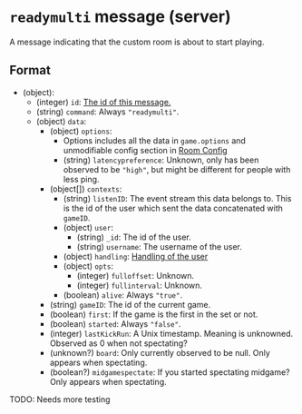 # `readymulti` message (server)

A message indicating that the custom room is about to start playing.

## Format

* (object):
    * (integer) `id`: [The id of this message.](../Ribbon.md#id-messages)
    * (string) `command`: Always `"readymulti"`.
    * (object) `data`:
        * (object) `options`: 
            * Options includes all the data in `game.options` and unmodifiable config section in [Room Config](../Room_Config.md)
            * (string) `latencypreference`: Unknown, only has been observed to be `"high"`, but might be different for people with less ping.
        * (object[]) `contexts`: 
            * (string) `listenID`: The event stream this data belongs to. This is the id of the user which sent the data concatenated with `gameID`.
            * (object) `user`:
                * (string) `_id`: The id of the user.
                * (string) `username`: The username of the user.
            * (object) `handling`: [Handling of the user](../Handling.md)
            * (object) `opts`:
                * (integer) `fulloffset`: Unknown.
                * (integer) `fullinterval`: Unknown.
            * (boolean) `alive`: Always `"true"`.
        * (string) `gameID`: The id of the current game.
        * (boolean) `first`: If the game is the first in the set or not.
        * (boolean) `started`: Always `"false"`.
        * (integer) `lastKickRun`: A Unix timestamp. Meaning is unknowned. Observed as 0 when not spectating?
        * (unknown?) `board`: Only currently observed to be null. Only appears when spectating.
        * (boolean?) `midgamespectate`: If you started spectating midgame? Only appears when spectating.

TODO: Needs more testing
